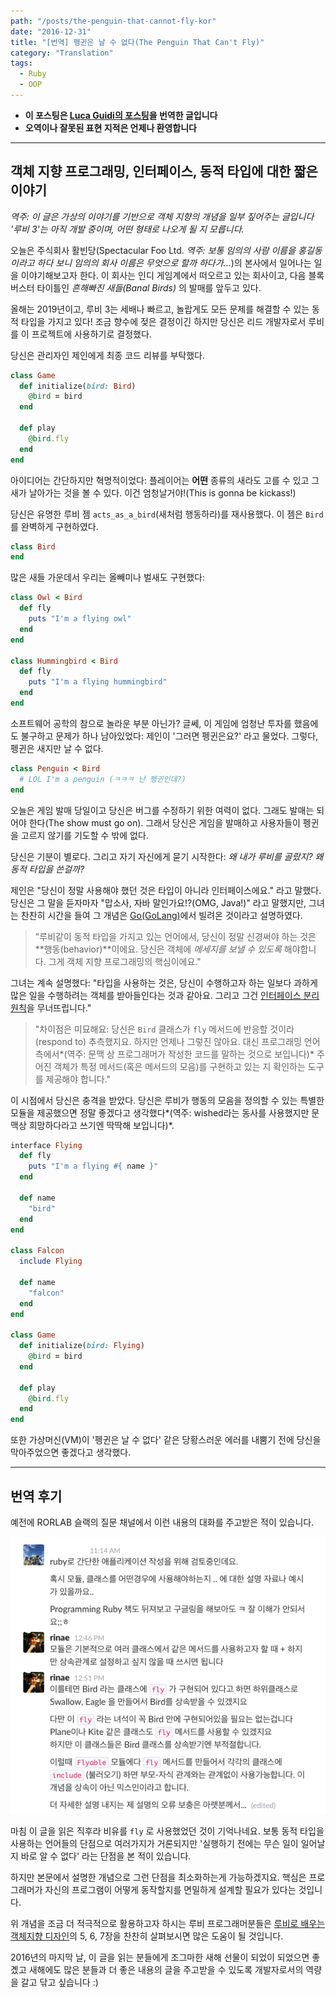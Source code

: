 ```yaml
---
path: "/posts/the-penguin-that-cannot-fly-kor"
date: "2016-12-31"
title: "[번역] 펭귄은 날 수 없다(The Penguin That Can't Fly)"
category: "Translation"
tags:
  - Ruby
  - OOP
---
```


- **이 포스팅은 [Luca Guidi의 포스팅](https://lucaguidi.com/2016/06/07/the-penguin-that-cannot-fly.html)을 번역한 글입니다**
- **오역이나 잘못된 표현 지적은 언제나 환영합니다**

---

## 객체 지향 프로그래밍, 인터페이스, 동적 타입에 대한 짧은 이야기

*역주: 이 글은 가상의 이야기를 기반으로 객체 지향의 개념을 일부 짚어주는 글입니다 '루비 3'는 아직 개발 중이며, 어떤 형태로 나오게 될 지 모릅니다.*

오늘은 주식회사 활빈당(Spectacular Foo Ltd. *역주: 보통 임의의 사람 이름을 홍길동이라고 하다 보니 임의의 회사 이름은 무엇으로 할까 하다가...*)의 본사에서 일어나는 일을 이야기해보고자 한다. 이 회사는 인디 게임계에서 떠오르고 있는 회사이고, 다음 블록버스터 타이틀인 *흔해빠진 새들(Banal Birds)* 의 발매를 앞두고 있다.

올해는 2019년이고, 루비 3는 세배나 빠르고, 놀랍게도 모든 문제를 해결할 수 있는 동적 타입을 가지고 있다! 조금 향수에 젖은 결정이긴 하지만 당신은 리드 개발자로서 루비를 이 프로젝트에 사용하기로 결정했다.

당신은 관리자인 제인에게 최종 코드 리뷰를 부탁했다.

```ruby
class Game
  def initialize(bird: Bird)
    @bird = bird
  end

  def play
    @bird.fly
  end
end
```

아이디어는 간단하지만 혁명적이었다: 플레이어는 **어떤** 종류의 새라도 고를 수 있고 그 새가 날아가는 것을 볼 수 있다. 이건 엄청날거야!(This is gonna be kickass!)

당신은 유명한 루비 젬 `acts_as_a_bird`(새처럼 행동하라)를 재사용했다. 이 젬은 `Bird` 를 완벽하게 구현하였다.

```ruby
class Bird
end
```

많은 새들 가운데서 우리는 올빼미나 벌새도 구현했다:

```ruby
class Owl < Bird
  def fly
    puts "I'm a flying owl"
  end
end

class Hummingbird < Bird
  def fly
    puts "I'm a flying hummingbird"
  end
end
```

소프트웨어 공학의 참으로 놀라운 부분 아닌가? 글쎄, 이 게임에 엄청난 투자를 했음에도 불구하고 문제가 하나 남아있었다: 제인이 '그러면 펭귄은요?' 라고 물었다. 그렇다, 펭귄은 새지만 날 수 없다.

```ruby
class Penguin < Bird
  # LOL I'm a penguin (ㅋㅋㅋ 난 펭귄인데?)
end
```

오늘은 게임 발매 당일이고 당신은 버그를 수정하기 위한 여력이 없다. 그래도 발매는 되어야 한다(The show must go on). 그래서 당신은 게임을 발매하고 사용자들이 펭귄을 고르지 않기를 기도할 수 밖에 없다.

당신은 기분이 별로다. 그리고 자기 자신에게 묻기 시작한다: *왜 내가 루비를 골랐지? 왜 동적 타입을 쓴걸까?*

제인은 "당신이 정말 사용해야 했던 것은 타입이 아니라 인터페이스에요." 라고 말했다. 당신은 그 말을 듣자마자 "맙소사, 자바 말인가요!?(OMG, Java!)"  라고 말했지만, 그녀는 찬찬히 시간을 들여 그 개념은 [Go(GoLang)](http://golangtutorials.blogspot.kr/2011/06/interfaces-in-go.html)에서 빌려온 것이라고 설명하였다.

> "루비같이 동적 타입을 가지고 있는 언어에서, 당신이 정말 신경써야 하는 것은 **행동(behavior)**이에요. 당신은 객체에 *메세지를 보낼 수 있도록* 해야합니다. 그게 객체 지향 프로그래밍의 핵심이에요."

그녀는 계속 설명했다: "타입을 사용하는 것은, 당신이 수행하고자 하는 일보다 과하게 많은 일을 수행하려는 객체를 받아들인다는 것과 같아요. 그리고 그건 [인터페이스 분리 원칙](https://ko.wikipedia.org/wiki/%EC%9D%B8%ED%84%B0%ED%8E%98%EC%9D%B4%EC%8A%A4_%EB%B6%84%EB%A6%AC_%EC%9B%90%EC%B9%99)을 무너뜨립니다."

> "차이점은 미묘해요: 당신은 `Bird` 클래스가 `fly` 메서드에 반응할 것이라(respond to) 추측했지요. 하지만 언제나 그렇진 않아요. 대신 프로그래밍 언어 측에서*(역주: 문맥 상 프로그래머가 작성한 코드를 말하는 것으로 보입니다)* 주어진 객체가 특정 메서드(혹은 메서드의 모음)를 구현하고 있는 지 확인하는 도구를 제공해야 합니다."

이 시점에서 당신은 충격을 받았다. 당신은 루비가 행동의 모음을 정의할 수 있는 특별한 모듈을 제공했으면 정말 좋겠다고 생각했다*(역주: wished라는 동사를 사용했지만 문맥상 희망하다라고 쓰기엔 딱딱해 보입니다)*.

```ruby
interface Flying
  def fly
    puts "I'm a flying #{ name }"
  end

  def name
    "bird"
  end
end

class Falcon
  include Flying

  def name
    "falcon"
  end
end

class Game
  def initialize(bird: Flying)
    @bird = bird
  end

  def play
    @bird.fly
  end
end
```

또한 가상머신(VM)이 '펭귄은 날 수 없다' 같은 당황스러운 에러를 내뿜기 전에 당신을 막아주었으면 좋겠다고 생각했다. 

---

## 번역 후기

예전에 RORLAB 슬랙의 질문 채널에서 이런 내용의 대화를 주고받은 적이 있습니다.

![slack_conversation](./2016-12-31-sc1.png)

마침 이 글을 읽은 직후라 비유를 `fly` 로 사용했었던 것이 기억나네요. 보통 동적 타입을 사용하는 언어들의 단점으로 여러가지가 거론되지만 '실행하기 전에는 무슨 일이 일어날 지 바로 알 수 없다' 라는 단점을 본 적이 있습니다.

하지만 본문에서 설명한 개념으로 그런 단점을 최소화하는게 가능하겠지요. 핵심은 프로그래머가 자신의 프로그램이 어떻게 동작할지를 면밀하게 설계할 필요가 있다는 것입니다.

위 개념을 조금 더 적극적으로 활용하고자 하시는 루비 프로그래머분들은 [루비로 배우는 객체지향 디자인](http://www.aladin.co.kr/shop/wproduct.aspx?ItemId=49317754)의 5, 6, 7장을 찬찬히 살펴보시면 많은 도움이 될 것입니다.

2016년의 마지막 날, 이 글을 읽는 분들에게 조그마한 새해 선물이 되었이 되었으면 좋곘고 새해에도 많은 분들과 더 좋은 내용의 글을 주고받을 수 있도록 개발자로서의 역량을 갈고 닦고 싶습니다 :)